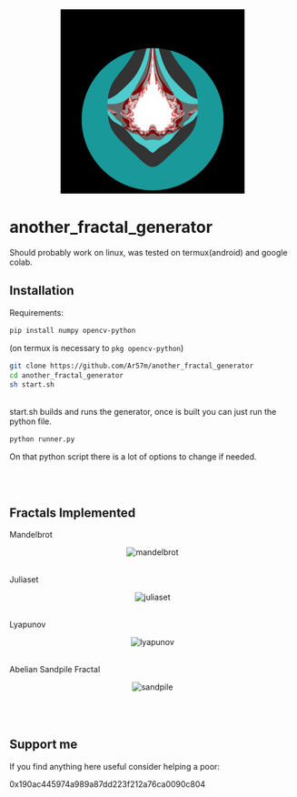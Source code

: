 <div align="center">
  <picture>
    <img alt="logo" height="324px" src="generated_fractal1.png">
  </picture>
</div>

# another_fractal_generator

Should probably work on linux, was tested on termux(android) and google colab.
<br>

## Installation
Requirements:
```sh
pip install numpy opencv-python
```
(on termux is necessary to `pkg opencv-python`)
<br>

```sh
git clone https://github.com/Ar57m/another_fractal_generator
cd another_fractal_generator
sh start.sh
```

<br>
start.sh builds and runs the generator, once is built you can just run the python file.

```sh
python runner.py
```
On that python script there is a lot of options to change if needed.

<br>
<br>

## Fractals Implemented

Mandelbrot
<div align="center">
  <picture>
    <img alt="mandelbrot" height="324px" src="colorful_mandelbro.png">
  </picture>
</div>

<br>

Juliaset
<div align="center">
  <picture>
    <img alt="juliaset" height="324px" src="colorful_juliase.png">
  </picture>
</div>

<br>

Lyapunov
<div align="center">
  <picture>
    <img alt="lyapunov" height="324px" src="colorful_lyapuno.png">
  </picture>
</div>

<br>

Abelian Sandpile Fractal
<div align="center">
  <picture>
    <img alt="sandpile" height="324px" src="colorful_sandpil.png">
  </picture>
</div>


<br>
<br>
<br>

## Support me
If you find anything here useful consider helping a poor:

0x190ac445974a989a87dd223f212a76ca0090c804
